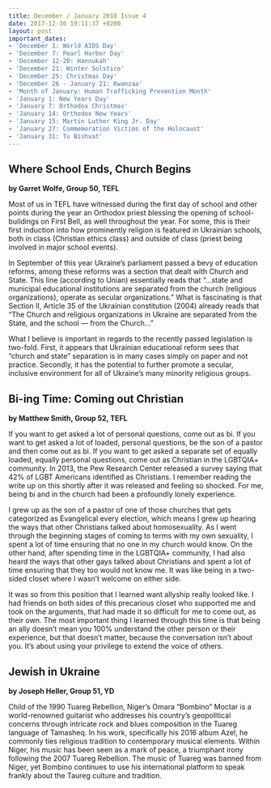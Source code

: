 ```yaml
---
title: December / January 2018 Issue 4
date: 2017-12-30 19:11:37 +0200
layout: post
important_dates:
- 'December 1: World AIDS Day'
- 'December 7: Pearl Harbor Day'
- 'December 12-20: Hannukah'
- 'December 21: Winter Solstice'
- 'December 25: Christmas Day'
- 'December 26 - January 21: Kwanzaa'
- 'Month of January: Human Trafficking Prevention Month'
- 'January 1: New Years Day'
- 'January 7: Orthodox Christmas'
- 'January 14: Orthodox New Years'
- 'January 15: Martin Luther King Jr. Day'
- 'January 27: Commemoration Victims of the Holocaust'
- 'January 31: Tu Bishvat'
---
```

## Where School Ends, Church Begins

**by Garret Wolfe, Group 50, TEFL**

Most of us in TEFL have witnessed during the first day of school and other points during the year an Orthodox priest blessing the opening of school-buildings on First Bell, as well throughout the year. For some, this is their first induction into how prominently religion is featured in Ukrainian schools, both in class (Christian ethics class) and outside of class (priest being involved in major school events).

In September of this year Ukraine’s parliament passed a bevy of education reforms, among these reforms was a section that dealt with Church and State. This line (according to Unian) essentially reads that “...state and municipal educational institutions are separated from the church (religious organizations), operate as secular organizations.” What is fascinating is that Section II, Article 35 of the Ukrainian constitution (2004) already reads that “The Church and religious organizations in Ukraine are separated from the State, and the school — from the Church...”

What I believe is important in regards to the recently passed legislation is two-fold. First, it appears that Ukrainian educational reform sees that “church and state” separation is in many cases simply on paper and not practice. Secondly, it has the potential to further promote a secular, inclusive environment for all of Ukraine’s many minority religious groups.

## Bi-ing Time: Coming out Christian

**by Matthew Smith, Group 52, TEFL**

If you want to get asked a lot of personal questions, come out as bi. If you want to get asked a lot of loaded, personal questions, be the son of a pastor and then come out as bi. If you want to get asked a separate set of equally loaded, equally personal questions, come out as Christian in the LGBTQIA+ community. In 2013, the Pew Research Center released a survey saying that 42% of LGBT Americans identified as Christians. I remember reading the write up on this shortly after it was released and feeling so shocked. For me, being bi and in the church had been a profoundly lonely experience.

I grew up as the son of a pastor of one of those churches that gets categorized as Evangelical every election, which means I grew up hearing the ways that other Christians talked about homosexuality. As I went through the beginning stages of coming to terms with my own sexuality, I spent a lot of time ensuring that no one in my church would know. On the other hand, after spending time in the LGBTQIA+ community, I had also heard the ways that other gays talked about Christians and spent a lot of time ensuring that they too would not know me. It was like being in a two-sided closet where I wasn’t welcome on either side.

It was so from this position that I learned want allyship really looked like. I had friends on both sides of this precarious closet who supported me and took on the arguments, that had made it so difficult for me to come out, as their own. The most important thing I learned through this time is that being an ally doesn’t mean you 100% understand the other person or their experience, but that doesn’t matter, because the conversation isn’t about you. It’s about using your privilege to extend the voice of others.

## Jewish in Ukraine

**by Joseph Heller, Group 51, YD**

Child of the 1990 Tuareg Rebellion, Niger’s Omara “Bombino” Moctar is a world-renowned guitarist who addresses his country’s geopolitical concerns through intricate rock and blues composition in the Tuareg language of Tamasheq. In his work, specifically his 2016 album Azel, he commonly ties religious tradition to contemporary musical elements. Within Niger, his music has been seen as a mark of peace, a triumphant irony following the 2007 Tuareg Rebellion. The music of Tuareg was banned from Niger, yet Bombino continues to use his international platform to speak frankly about the Taureg culture and tradition.